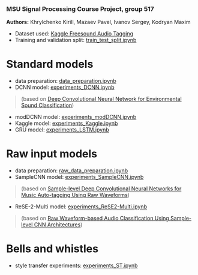 ### MSU Signal Processing Course Project, group 517

**Authors:** Khrylchenko Kirill, Mazaev Pavel, Ivanov Sergey, Kodryan Maxim

* Dataset used: [Kaggle Freesound Audio Tagging](https://www.kaggle.com/c/freesound-audio-tagging-2019/)
* Training and validation split: [train_test_split.ipynb](https://github.com/KhrylchenkoKirill/proj_sound/blob/master/train_test_split.ipynb)

# Standard models

* data preparation: [data_preparation.ipynb](https://github.com/KhrylchenkoKirill/proj_sound/blob/master/data_preparation.ipynb)
* DCNN model: [experiments_DCNN.ipynb](https://github.com/KhrylchenkoKirill/proj_sound/blob/master/experiments_DCNN.ipynb)
> (based on [Deep Convolutional Neural Network for Environmental Sound Classification](https://arxiv.org/pdf/1608.04363v2.pdf))
* modDCNN model: [experiments_modDCNN.ipynb](https://github.com/KhrylchenkoKirill/proj_sound/blob/master/experiments_modDCNN.ipynb)
* Kaggle model: [experiments_Kaggle.ipynb](https://github.com/KhrylchenkoKirill/proj_sound/blob/master/experiments_Kaggle.ipynb)
* GRU model: [experiments_LSTM.ipynb](https://github.com/KhrylchenkoKirill/proj_sound/blob/master/experiments_GRU.ipynb)

# Raw input models

* data preparation: [raw_data_preparation.ipynb](https://github.com/KhrylchenkoKirill/proj_sound/blob/master/raw_data_preparation.ipynb)
* SampleCNN model: [experiments_SampleCNN.ipynb](https://github.com/KhrylchenkoKirill/proj_sound/blob/master/experiments_SampleCNN.ipynb)
> (based on [Sample-level Deep Convolutional Neural Networks for Music Auto-tagging Using Raw Waveforms](https://arxiv.org/abs/1703.01789))
* ReSE-2-Multi model: [experiments_ReSE2-Multi.ipynb](https://github.com/KhrylchenkoKirill/proj_sound/blob/master/experiments_ReSE2-Multi.ipynb)
> (based on [Raw Waveform-based Audio Classification Using Sample-level CNN Architectures](https://arxiv.org/pdf/1712.00866.pdf))

# Bells and whistles

* style transfer experiments: [experiments_ST.ipynb](https://github.com/KhrylchenkoKirill/proj_sound/blob/master/experiments_ST.ipynb)

